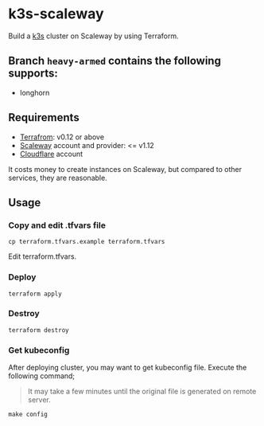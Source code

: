 # k3s-scaleway

Build a [k3s](https://github.com/rancher/k3s) cluster on Scaleway by using Terraform.
## Branch `heavy-armed` contains the following supports:

- longhorn

## Requirements

- [Terrafrom](https://www.terraform.io/): v0.12 or above
- [Scaleway](https://www.scaleway.com/) account and provider: <= v1.12
- [Cloudflare](https://www.cloudflare.com/) account

It costs money to create instances on Scaleway, but compared to other services, they are reasonable.

## Usage

### Copy and edit .tfvars file

```
cp terraform.tfvars.example terraform.tfvars
```

Edit terraform.tfvars.

### Deploy

```
terraform apply
```

### Destroy

```
terraform destroy
```

### Get kubeconfig

After deploying cluster, you may want to get kubeconfig file. Execute the following command;

> It may take a few minutes until the original file is generated on remote server.

```
make config
```
